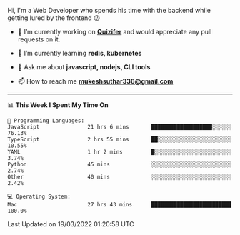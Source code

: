 Hi, I'm a Web Developer who spends his time with the backend while getting lured by the frontend 😜

- 🔭 I’m currently working on **[Quizifer](https://github.com/SutharMukesh/Quizifer/)** and would appreciate any pull requests on it.

- 🌱 I’m currently learning **redis, kubernetes**

- 💬 Ask me about **javascript, nodejs, CLI tools**

- 📫 How to reach me **mukeshsuthar336@gmail.com**

---
<!--START_SECTION:waka-->
📊 **This Week I Spent My Time On** 

```text
💬 Programming Languages: 
JavaScript               21 hrs 6 mins       ███████████████████░░░░░░   76.13% 
TypeScript               2 hrs 55 mins       ██░░░░░░░░░░░░░░░░░░░░░░░   10.55% 
YAML                     1 hr 2 mins         █░░░░░░░░░░░░░░░░░░░░░░░░   3.74% 
Python                   45 mins             ░░░░░░░░░░░░░░░░░░░░░░░░░   2.74% 
Other                    40 mins             ░░░░░░░░░░░░░░░░░░░░░░░░░   2.42%

💻 Operating System: 
Mac                      27 hrs 43 mins      █████████████████████████   100.0%

```


 Last Updated on 19/03/2022 01:20:58 UTC
<!--END_SECTION:waka-->
